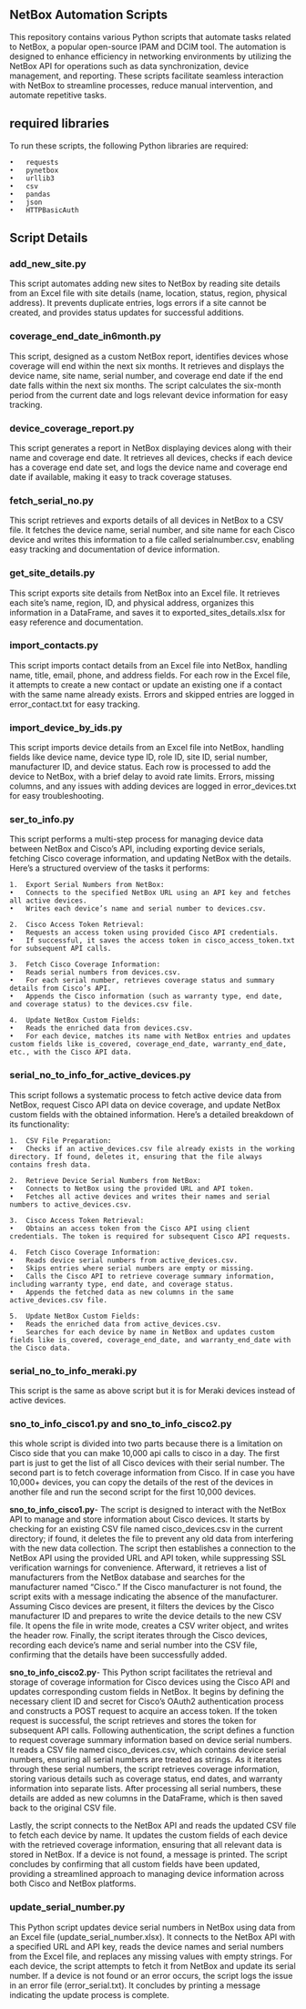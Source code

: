 ## NetBox Automation Scripts

This repository contains various Python scripts that automate tasks related to NetBox, a popular open-source IPAM and DCIM tool. The automation is designed to enhance efficiency in networking environments by utilizing the NetBox API for operations such as data synchronization, device management, and reporting. These scripts facilitate seamless interaction with NetBox to streamline processes, reduce manual intervention, and automate repetitive tasks.

## required libraries
To run these scripts, the following Python libraries are required:

	•	requests
	•	pynetbox
	•	urllib3
	•	csv
	•	pandas
	•	json
	•	HTTPBasicAuth

## Script Details

### add_new_site.py
This script automates adding new sites to NetBox by reading site details from an Excel file with site details (name, location, status, region, physical address). It prevents duplicate entries, logs errors if a site cannot be created, and provides status updates for successful additions.

### coverage_end_date_in6month.py
This script, designed as a custom NetBox report, identifies devices whose coverage will end within the next six months. It retrieves and displays the device name, site name, serial number, and coverage end date if the end date falls within the next six months. The script calculates the six-month period from the current date and logs relevant device information for easy tracking.

### device_coverage_report.py
This script generates a report in NetBox displaying devices along with their name and coverage end date. It retrieves all devices, checks if each device has a coverage end date set, and logs the device name and coverage end date if available, making it easy to track coverage statuses.

### fetch_serial_no.py
This script retrieves and exports details of all devices in NetBox to a CSV file. It fetches the device name, serial number, and site name for each Cisco device and writes this information to a file called serialnumber.csv, enabling easy tracking and documentation of device information.

### get_site_details.py
This script exports site details from NetBox into an Excel file. It retrieves each site’s name, region, ID, and physical address, organizes this information in a DataFrame, and saves it to exported_sites_details.xlsx for easy reference and documentation.

### import_contacts.py
This script imports contact details from an Excel file into NetBox, handling name, title, email, phone, and address fields. For each row in the Excel file, it attempts to create a new contact or update an existing one if a contact with the same name already exists. Errors and skipped entries are logged in error_contact.txt for easy tracking.

### import_device_by_ids.py
This script imports device details from an Excel file into NetBox, handling fields like device name, device type ID, role ID, site ID, serial number, manufacturer ID, and device status. Each row is processed to add the device to NetBox, with a brief delay to avoid rate limits. Errors, missing columns, and any issues with adding devices are logged in error_devices.txt for easy troubleshooting.

### ser_to_info.py
This script performs a multi-step process for managing device data between NetBox and Cisco’s API, including exporting device serials, fetching Cisco coverage information, and updating NetBox with the details. Here’s a structured overview of the tasks it performs:

	1.	Export Serial Numbers from NetBox:
	•	Connects to the specified NetBox URL using an API key and fetches all active devices.
	•	Writes each device’s name and serial number to devices.csv.

	2.	Cisco Access Token Retrieval:
	•	Requests an access token using provided Cisco API credentials.
	•	If successful, it saves the access token in cisco_access_token.txt for subsequent API calls.

	3.	Fetch Cisco Coverage Information:
	•	Reads serial numbers from devices.csv.
	•	For each serial number, retrieves coverage status and summary details from Cisco’s API.
	•	Appends the Cisco information (such as warranty type, end date, and coverage status) to the devices.csv file.

	4.	Update NetBox Custom Fields:
	•	Reads the enriched data from devices.csv.
	•	For each device, matches its name with NetBox entries and updates custom fields like is_covered, coverage_end_date, warranty_end_date, etc., with the Cisco API data.


### serial_no_to_info_for_active_devices.py
This script follows a systematic process to fetch active device data from NetBox, request Cisco API data on device coverage, and update NetBox custom fields with the obtained information. Here’s a detailed breakdown of its functionality:

	1.	CSV File Preparation:
	•	Checks if an active_devices.csv file already exists in the working directory. If found, deletes it, ensuring that the file always contains fresh data.

	2.	Retrieve Device Serial Numbers from NetBox:
	•	Connects to NetBox using the provided URL and API token.
	•	Fetches all active devices and writes their names and serial numbers to active_devices.csv.

	3.	Cisco Access Token Retrieval:
	•	Obtains an access token from the Cisco API using client credentials. The token is required for subsequent Cisco API requests.

	4.	Fetch Cisco Coverage Information:
	•	Reads device serial numbers from active_devices.csv.
	•	Skips entries where serial numbers are empty or missing.
	•	Calls the Cisco API to retrieve coverage summary information, including warranty type, end date, and coverage status.
	•	Appends the fetched data as new columns in the same active_devices.csv file.

	5.	Update NetBox Custom Fields:
	•	Reads the enriched data from active_devices.csv.
	•	Searches for each device by name in NetBox and updates custom fields like is_covered, coverage_end_date, and warranty_end_date with the Cisco data.

### serial_no_to_info_meraki.py
This script is the same as above script but it is for Meraki devices instead of active devices. 

### sno_to_info_cisco1.py and sno_to_info_cisco2.py
this whole script is divided into two parts because there is a limitation on Cisco side that you can make 10,000 api calls to cisco in a day. The first part is just to get the list of all Cisco devices with their serial number. The second part is to fetch coverage information from Cisco. If in case you have 10,000+ devices, you can copy the details of the rest of the devices in another file and run the second script for the 
first 10,000 devices. 

**sno_to_info_cisco1.py**- The script is designed to interact with the NetBox API to manage and store information about Cisco devices. It starts by checking for an existing CSV file named cisco_devices.csv in the current directory; if found, it deletes the file to prevent any old data from interfering with the new data collection. The script then establishes a connection to the NetBox API using the provided URL and API token, while suppressing SSL verification warnings for convenience. Afterward, it retrieves a list of manufacturers from the NetBox database and searches for the manufacturer named “Cisco.” If the Cisco manufacturer is not found, the script exits with a message indicating the absence of the manufacturer. Assuming Cisco devices are present, it filters the devices by the Cisco manufacturer ID and prepares to write the device details to the new CSV file. It opens the file in write mode, creates a CSV writer object, and writes the header row. Finally, the script iterates through the Cisco devices, recording each device’s name and serial number into the CSV file, confirming that the details have been successfully added.

**sno_to_info_cisco2.py**- This Python script facilitates the retrieval and storage of coverage information for Cisco devices using the Cisco API and updates corresponding custom fields in NetBox. It begins by defining the necessary client ID and secret for Cisco’s OAuth2 authentication process and constructs a POST request to acquire an access token. If the token request is successful, the script retrieves and stores the token for subsequent API calls. Following authentication, the script defines a function to request coverage summary information based on device serial numbers. It reads a CSV file named cisco_devices.csv, which contains device serial numbers, ensuring all serial numbers are treated as strings. As it iterates through these serial numbers, the script retrieves coverage information, storing various details such as coverage status, end dates, and warranty information into separate lists. After processing all serial numbers, these details are added as new columns in the DataFrame, which is then saved back to the original CSV file.

Lastly, the script connects to the NetBox API and reads the updated CSV file to fetch each device by name. It updates the custom fields of each device with the retrieved coverage information, ensuring that all relevant data is stored in NetBox. If a device is not found, a message is printed. The script concludes by confirming that all custom fields have been updated, providing a streamlined approach to managing device information across both Cisco and NetBox platforms.

### update_serial_number.py
This Python script updates device serial numbers in NetBox using data from an Excel file (update_serial_number.xlsx). It connects to the NetBox API with a specified URL and API key, reads the device names and serial numbers from the Excel file, and replaces any missing values with empty strings.
For each device, the script attempts to fetch it from NetBox and update its serial number. If a device is not found or an error occurs, the script logs the issue in an error file (error_serial.txt). It concludes by printing a message indicating the update process is complete.
